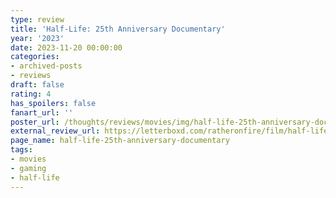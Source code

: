 ```yaml
---
type: review
title: 'Half-Life: 25th Anniversary Documentary'
year: '2023'
date: 2023-11-20 00:00:00
categories:
- archived-posts
- reviews
draft: false
rating: 4
has_spoilers: false
fanart_url: ''
poster_url: /thoughts/reviews/movies/img/half-life-25th-anniversary-documentary_poster.png
external_review_url: https://letterboxd.com/ratheronfire/film/half-life-25th-anniversary-documentary/
page_name: half-life-25th-anniversary-documentary
tags:
- movies
- gaming
- half-life
---
```


